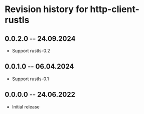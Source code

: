# Revision history for http-client-rustls

## 0.0.2.0 -- 24.09.2024

 * Support rustls-0.2

## 0.0.1.0 -- 06.04.2024

 * Support rustls-0.1

## 0.0.0.0 -- 24.06.2022

 * Initial release
